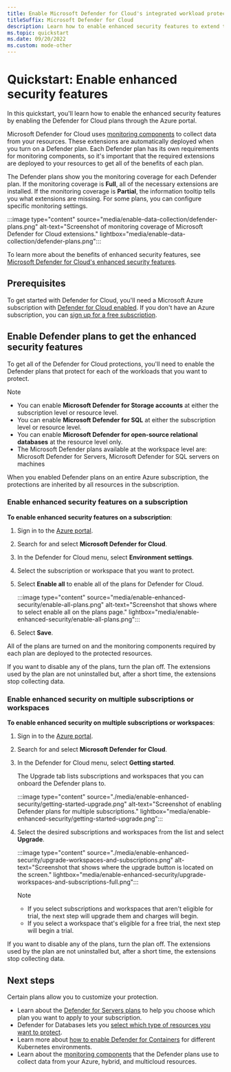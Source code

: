 ```yaml
---
title: Enable Microsoft Defender for Cloud's integrated workload protections
titleSuffix: Microsoft Defender for Cloud
description: Learn how to enable enhanced security features to extend the protections of Microsoft Defender for Cloud to your hybrid and multicloud resources
ms.topic: quickstart
ms.date: 09/20/2022
ms.custom: mode-other
---
```


# Quickstart: Enable enhanced security features

In this quickstart, you'll learn how to enable the enhanced security features by enabling the Defender for Cloud plans through the Azure portal.

Microsoft Defender for Cloud uses [monitoring components](monitoring-components.md) to collect data from your resources. These extensions are automatically deployed when you turn on a Defender plan. Each Defender plan has its own requirements for monitoring components, so it's important that the required extensions are deployed to your resources to get all of the benefits of each plan.

The Defender plans show you the monitoring coverage for each Defender plan. If the monitoring coverage is **Full**, all of the necessary extensions are installed. If the monitoring coverage is **Partial**, the information tooltip tells you what extensions are missing. For some plans, you can configure specific monitoring settings.

:::image type="content" source="media/enable-data-collection/defender-plans.png" alt-text="Screenshot of monitoring coverage of Microsoft Defender for Cloud extensions." lightbox="media/enable-data-collection/defender-plans.png":::

To learn more about the benefits of enhanced security features, see [Microsoft Defender for Cloud's enhanced security features](enhanced-security-features-overview.md).

## Prerequisites

To get started with Defender for Cloud, you'll need a Microsoft Azure subscription with [Defender for Cloud enabled](get-started.md). If you don't have an Azure subscription, you can [sign up for a free subscription](https://azure.microsoft.com/pricing/free-trial/).

## Enable Defender plans to get the enhanced security features

To get all of the Defender for Cloud protections, you'll need to enable the Defender plans that protect for each of the workloads that you want to protect.

> [!NOTE]
> - You can enable **Microsoft Defender for Storage accounts** at either the subscription level or resource level.
> - You can enable **Microsoft Defender for SQL** at either the subscription level or resource level.
> - You can enable **Microsoft Defender for open-source relational databases** at the resource level only.
> - The Microsoft Defender plans available at the workspace level are: Microsoft Defender for Servers, Microsoft Defender for SQL servers on machines

When you enabled Defender plans on an entire Azure subscription, the protections are inherited by all resources in the subscription.

### Enable enhanced security features on a subscription

**To enable enhanced security features on a subscription**:

1. Sign in to the [Azure portal](https://portal.azure.com).

1. Search for and select **Microsoft Defender for Cloud**.

1. In the Defender for Cloud menu, select **Environment settings**.
    
1. Select the subscription or workspace that you want to protect.

1. Select **Enable all** to enable all of the plans for Defender for Cloud.

    :::image type="content" source="media/enable-enhanced-security/enable-all-plans.png" alt-text="Screenshot that shows where to select enable all on the plans page." lightbox="media/enable-enhanced-security/enable-all-plans.png":::
    
1. Select **Save**.

All of the plans are turned on and the monitoring components required by each plan are deployed to the protected resources.

If you want to disable any of the plans, turn the plan off. The extensions used by the plan are not uninstalled but, after a short time, the extensions stop collecting data.

### Enable enhanced security on multiple subscriptions or workspaces

**To enable enhanced security on multiple subscriptions or workspaces**:

1. Sign in to the [Azure portal](https://portal.azure.com).

1. Search for and select **Microsoft Defender for Cloud**.

1. In the Defender for Cloud menu, select **Getting started**.

    The Upgrade tab lists subscriptions and workspaces that you can onboard the Defender plans to.

    :::image type="content" source="./media/enable-enhanced-security/getting-started-upgrade.png" alt-text="Screenshot of enabling Defender plans for multiple subscriptions." lightbox="media/enable-enhanced-security/getting-started-upgrade.png"::: 

1. Select the desired subscriptions and workspaces from the list and select **Upgrade**.

    :::image type="content" source="./media/enable-enhanced-security/upgrade-workspaces-and-subscriptions.png" alt-text="Screenshot that shows where the upgrade button is located on the screen." lightbox="media/enable-enhanced-security/upgrade-workspaces-and-subscriptions-full.png":::

    > [!NOTE]
    > - If you select subscriptions and workspaces that aren't eligible for trial, the next step will upgrade them and charges will begin.
    > - If you select a workspace that's eligible for a free trial, the next step will begin a trial.   

If you want to disable any of the plans, turn the plan off. The extensions used by the plan are not uninstalled but, after a short time, the extensions stop collecting data.

## Next steps

Certain plans allow you to customize your protection.

- Learn about the [Defender for Servers plans](defender-for-servers-introduction.md#defender-for-servers-plans) to help you choose which plan you want to apply to your subscription.
- Defender for Databases lets you [select which type of resources you want to protect](quickstart-enable-database-protections.md).
- Learn more about [how to enable Defender for Containers](defender-for-containers-enable.md) for different Kubernetes environments.
- Learn about the [monitoring components](monitoring-components.md) that the Defender plans use to collect data from your Azure, hybrid, and multicloud resources.
